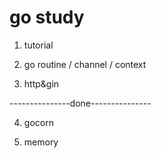 # go study

1. tutorial

2. go routine / channel / context

3. http&gin

---------------done---------------

4. gocorn

5. memory
